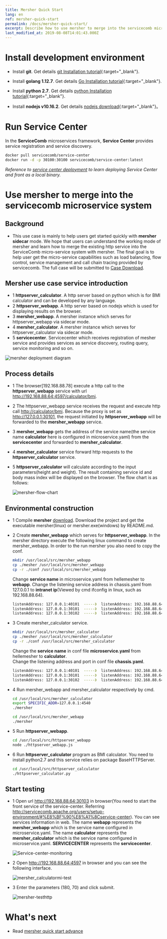 ```yaml
---
title: Mersher Quick Start
lang: en
ref: mersher-quick-start
permalink: /docs/mersher-quick-start/
excerpt: Describe how to use mersher to merge into the servicecomb microservice system
last_modified_at: 2019-08-08T14:01:43.000Z
---
```


# Install development environment

- Install **git**. Get details [git Installation tutorial](https://git-scm.com/book/zh/v2/%E8%B5%B7%E6%AD%A5-%E5%AE%89%E8%A3%85-Git){:target="_blank"}.

- Install **golang 1.12.7**. Get details [Go Installation tutorial](https://golang.google.cn/doc/install){:target="_blank"}.

- Install **python 2.7**. Get details [python Installation tutorial](https://wiki.python.org/moin/BeginnersGuide/Download){:target="_blank"}.

- Install **nodejs v10.16.2**. Get details [nodejs download](https://nodejs.org/en/download/){:target="_blank"}。

# Run Service Center

In the **ServiceComb** microservices framework, **Service Center** provides service registration and service discovery.

```bash
docker pull servicecomb/service-center
docker run -d -p 30100:30100 servicecomb/service-center:latest
```

_Reference to [service center deployment](/users/setup-environment/#运行service-center) to learn deploying Service Center and front as a local binary._

# Use mersher to merge into the servicecomb microservice system

## Background

- This use case is mainly to help users get started quickly with **mersher sidecar** mode. We hope that users can understand the working mode of mersher and learn how to merge the existing http service into the ServiceComb micro-service system with mersher. The final goal is to help user get the micro-service capabilities such as load balancing, flow control, service management and call chain tracing provided by servicecomb. The full case will be submitted to [Case Download](https://github.com/apache/servicecomb-mesher/tree/master/examples/quick_start).

## Mersher use case service introduction

- 1 **httpserver_calculator**. A http server based on python which is for BMI calculator and can be developed by any language.
- 2 **httpserver_webapp**. A http server based on nodejs which is used for displaying results on the browser.
- 3 **mersher_webapp**. A mersher instance which serves for httpserver_webapp via sidecar mode.
- 4 **mersher_calculator**. A mersher instance which serves for httpserver_calculator via sidecar mode.
- 5 **servicecenter**. Servicecenter which receives registration of mesher service and provides services as service discovery, routing query, service monitoring and so on.

![mersher deployment diagram](/assets/images/mersher/mersher-deployment-simple.png)

## Process details

- 1 The browser[192.168.88.78] execute a http call to the **httpserver_webapp** service with url []()<http://192.168.88.64:4597/calculator/bmi>.
- 2 The httpserver_webapp service receives the request and execute http call []()<http://calculator/bmi>. Because the proxy is set as []()<http://127.0.0.1:30101>, the request initiated by **httpserver_webapp** will be forwarded to the **mersher_webapp** service.
- 3 **mersher_webapp** gets the address of the service name(the service name **calculator** here is configured in microservice.yaml) from the **servicecenter** and forwarded to **mersher_calculator**.
- 4 **mersher_calculator** service forward http requests to the **httpserver_calculator** service.
- 5 **httpserver_calculator** will calculate according to the input parameters(height and weight). The result containing service id and body mass index will be displayed on the browser. The flow chart is as follows:

  ![mersher-flow-chart](/assets/images/mersher/mersher-flowchart-simple.png)

## Environmental construction

- 1 Compile **mersher** [download](https://github.com/apache/servicecomb-mesher). Download the project and get the executable mersher(linux) or mersher.exe(windows) by README.md.

- 2 Create **mersher_webapp** which serves for **httpserver_webapp**. In the mersher directory execute the following linux command to create mersher_webapp. In order to the run mersher you also need to copy the conf.

  ```bash
  mkdir /usr/local/src/mersher_webapp
  cp ./mesher /usr/local/src/mersher_webapp
  cp -r ./conf /usr/local/src/mersher_webapp
  ```

  Change **service name** in microservice.yaml from hellemesher to **webapp**. Change the listening service address in chassis.yaml from 127.0.0.1 to **intranet ip**(Viewed by cmd ifconfig in linux, such as 192.168.88.64).

  ```bash
  listenAddress: 127.0.0.1:40101  -----》  listenAddress: 192.168.88.64:40101
  listenAddress: 127.0.0.1:30101  -----》  listenAddress: 192.168.88.64:30101
  listenAddress: 127.0.0.1:30102  -----》  listenAddress: 192.168.88.64:30102
  ```

- 3 Create mersher_calculator service.

  ```bash
  mkdir /usr/local/src/mersher_calculator
  cp ./mesher /usr/local/src/mersher_calculator
  cp -r ./conf /usr/local/src/mersher_calculator
  ```

  Change the **service name** in conf file **microservice.yaml** from hellemesher to **calculator**.<br>
  Change the listening address and port in conf file **chassis.yaml**.

  ```bash
  listenAddress: 127.0.0.1:40101  -----》  listenAddress: 192.168.88.64:40107
  listenAddress: 127.0.0.1:30101  -----》  listenAddress: 192.168.88.64:30111
  listenAddress: 127.0.0.1:30102  -----》  listenAddress: 192.168.88.64:30112
  ```

- 4 Run mersher_webapp and mersher_calculator respectively by cmd.

  ```bash
  cd /usr/local/src/mersher_calculator
  export SPECIFIC_ADDR=127.0.0.1:4540
  ./mersher
  ```

  ```bash
  cd /usr/local/src/mersher_webapp
  ./mersher
  ```

- 5 Run **httpserver_webapp**.

  ```bash
  cd /usr/local/src/httpserver_webapp
  node ./httpserver_webapp.js
  ```

- 6 Run **httpserver_calculator** program as BMI calculator. You need to install python2.7 and this service relies on package BaseHTTPServer.

  ```bash
  cd /usr/local/src/httpserver_calculator
  ./httpserver_calculator.py
  ```

## Start testing

- 1 Open url <http://192.168.88.64:30103> in browser(You need to start the front service of the service-center. Referring <http://servicecomb.apache.org/users/setup-environment/#%E8%BF%90%E8%A1%8Cservice-center>). You can see services information in web. The name **webapp** represents the **mersher_webapp** which is the service name configured in microservice.yaml. The name **calculator** represents the **mersher_calculator** which is the service name configured in microservice.yaml. **SERVICECENTER** represents the **servicecenter**.

  ![Service-center-monitoring](/assets/images/mersher/mersher-servercenter.png)

- 2 Open <http://192.168.88.64:4597> in browser and you can see the following interface.

  ![mersher_calculatormi-test](/assets/images/mersher/mersher-testinit.png)

- 3 Enter the parameters (180, 70) and click submit.

  ![mersher-testhttp](/assets/images/mersher/mersher-testpythonhttp.png)

# What's next

- Read [mersher quick start advance](/docs/mersher-quick-start-advance/)
